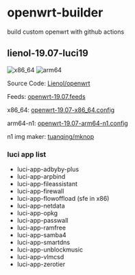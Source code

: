 # openwrt-builder

build custom openwrt with github actions

## lienol-19.07-luci19

![x86_64](https://github.com/RookieZoe/openwrt-builder/workflows/openwrt-19.07-x86_64/badge.svg)
![arm64](https://github.com/RookieZoe/openwrt-builder/workflows/openwrt-19.07-arm64-n1/badge.svg)

Source Code: [Lienol/openwrt](https://github.com/Lienol/openwrt)

Feeds: [openwrt-19.07.feeds](./openwrt-19.07.feeds)

x86_64: [openwrt-19.07-x86_64.config](./openwrt-19.07-x86_64.config)

arm64-n1: [openwrt-19.07-arm64-n1.config](./openwrt-19.07-arm64-n1.config)

n1 img maker: [tuanqing/mknop](https://github.com/tuanqing/mknop)

### luci app list

- luci-app-adbyby-plus
- luci-app-arpbind
- luci-app-fileassistant
- luci-app-firewall
- luci-app-flowoffload (sfe in x86)
- luci-app-netdata
- luci-app-opkg
- luci-app-passwall
- luci-app-ramfree
- luci-app-samba4
- luci-app-smartdns
- luci-app-unblockmusic
- luci-app-vlmcsd
- luci-app-zerotier
